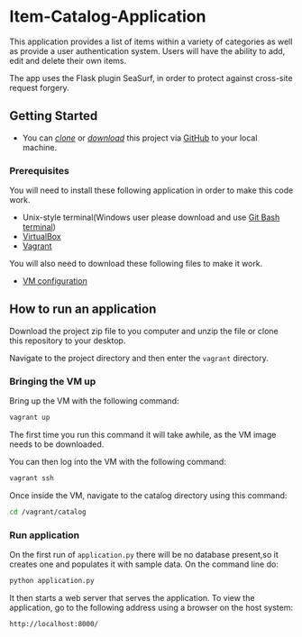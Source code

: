 # Item-Catalog-Application

This application provides a list of items within a variety of categories as well as provide a user authentication system. Users will have the ability to add, edit and delete their own items.

The app uses the Flask plugin SeaSurf, in order to protect against cross-site request forgery.

## Getting Started
* You can *[clone](https://github.com/arrickx/Item-Catalog-Application.git)* or *[download](https://github.com/arrickx/Item-Catalog-Application.git)* this project via [GitHub](https://github.com) to your local machine.

### Prerequisites
You will need to install these following application in order to make this code work.
* Unix-style terminal(Windows user please download and use [Git Bash terminal](https://git-scm.com/downloads))
* [VirtualBox](https://www.virtualbox.org/wiki/Downloads)
* [Vagrant](https://www.vagrantup.com/downloads.html)

You will also need to download these following files to make it work.
* [VM configuration](https://d17h27t6h515a5.cloudfront.net/topher/2017/August/59822701_fsnd-virtual-machine/fsnd-virtual-machine.zip)

## How to run an application
Download the project zip file to you computer and unzip the file  or clone this repository to your desktop.

Navigate to the project directory and then enter the `vagrant` directory.

### Bringing the VM up
Bring up the VM with the following command:

```bash
vagrant up
```

The first time you run this command it will take awhile, as the VM image needs to be downloaded.

You can then log into the VM with the following command:

```bash
vagrant ssh
```
Once inside the VM, navigate to the catalog directory using this command: 

```bash
cd /vagrant/catalog
```

### Run application
On the first run of `application.py` there will be no database present,so it creates one and populates it with sample data. On the command line do:

```bash
python application.py
```

It then starts a web server that serves the application. To view the application, go to the following address using a browser on the host system:

```
http://localhost:8000/
```
